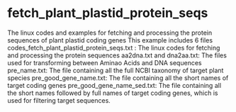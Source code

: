 # fetch_plant_plastid_protein_seqs
The linux codes and examples for fetching and processing the protein sequences of plant plastid coding genes
This example includes 6 files
codes_fetch_plant_plastid_protein_seqs.txt : The linux codes for fetching and processing the protein sequences
aa2dna.txt and dna2aa.txt: The files used for transforming between Aminao Acids and DNA sequences
pre_name.txt: The file containing all the full NCBI taxonomy of target plant species
pre_good_gene_name.txt: The file containing all the short names of target coding genes
pre_good_gene_name_sed.txt: The file containing all the short names followed by full names of target coding genes, which is used for filtering target sequences.
